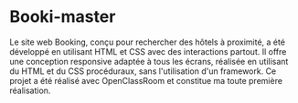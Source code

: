 # Booki-master

Le site web Booking, conçu pour rechercher des hôtels à proximité, a été développé en utilisant HTML et CSS avec des interactions partout. Il offre une conception responsive adaptée à tous les écrans, réalisée en utilisant du HTML et du CSS procéduraux, sans l'utilisation d'un framework. Ce projet a été réalisé avec OpenClassRoom et constitue ma toute première réalisation.
